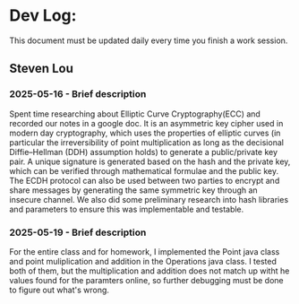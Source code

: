 # Dev Log:

This document must be updated daily every time you finish a work session.

## Steven Lou

### 2025-05-16 - Brief description
Spent time researching about Elliptic Curve Cryptography(ECC) and recorded our notes in a google doc. It is an asymmetric key cipher used in modern day cryptography, which uses the properties of elliptic curves (in particular the irreversibility of point multiplication as long as the decisional Diffie–Hellman (DDH) assumption holds) to generate a public/private key pair. A unique signature is generated based on the hash and the private key, which can be verified through mathematical formulae and the public key. The ECDH protocol can also be used between two parties to encrypt and share messages by generating the same symmetric key through an insecure channel. We also did some preliminary research into hash libraries and parameters to ensure this was implementable and testable.

### 2025-05-19 - Brief description
For the entire class and for homework, I implemented the Point java class and point muliplication and addition in the Operations java class. I tested both of them, but the multiplication and addition does not match up witht he values found for the paramters online, so further debugging must be done to figure out what's wrong.
